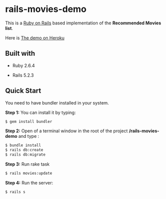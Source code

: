 # rails-movies-demo

This is a [Ruby on Rails](https://rubyonrails.org/) based implementation of the **Recommended Movies list**.



Here is [The demo on Heroku](https://rails-movies-demo.herokuapp.com/)



## Built with

- Ruby 2.6.4

- Rails 5.2.3
  

## Quick Start

You need to have bundler installed in your system.

**Step 1:** You can install it by typing:

```bash
$ gem install bundler
```


**Step 2:** Open of a terminal window in the root of the project **/rails-movies-demo** and type :

```bash
$ bundle install
$ rails db:create
$ rails db:migrate
```


**Step 3:** Run rake task

```bash
$ rails movies:update
```


**Step 4:** Run the server:

```bash
$ rails s
```
